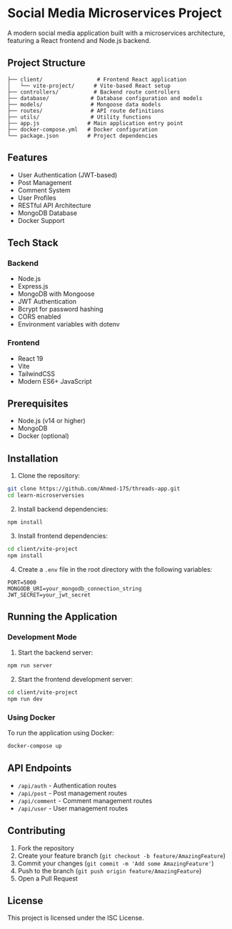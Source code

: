 # Social Media Microservices Project

A modern social media application built with a microservices architecture, featuring a React frontend and Node.js backend.

## Project Structure

```
├── client/                 # Frontend React application
│   └── vite-project/      # Vite-based React setup
├── controllers/           # Backend route controllers
├── database/             # Database configuration and models
├── models/               # Mongoose data models
├── routes/               # API route definitions
├── utils/                # Utility functions
├── app.js               # Main application entry point
├── docker-compose.yml   # Docker configuration
└── package.json         # Project dependencies
```

## Features

- User Authentication (JWT-based)
- Post Management
- Comment System
- User Profiles
- RESTful API Architecture
- MongoDB Database
- Docker Support

## Tech Stack

### Backend
- Node.js
- Express.js
- MongoDB with Mongoose
- JWT Authentication
- Bcrypt for password hashing
- CORS enabled
- Environment variables with dotenv

### Frontend
- React 19
- Vite
- TailwindCSS
- Modern ES6+ JavaScript

## Prerequisites

- Node.js (v14 or higher)
- MongoDB
- Docker (optional)

## Installation

1. Clone the repository:
```bash
git clone https://github.com/Ahmed-175/threads-app.git
cd learn-microserversies
```

2. Install backend dependencies:
```bash
npm install
```

3. Install frontend dependencies:
```bash
cd client/vite-project
npm install
```

4. Create a `.env` file in the root directory with the following variables:
```
PORT=5000
MONGODB_URI=your_mongodb_connection_string
JWT_SECRET=your_jwt_secret
```

## Running the Application

### Development Mode

1. Start the backend server:
```bash
npm run server
```

2. Start the frontend development server:
```bash
cd client/vite-project
npm run dev
```

### Using Docker

To run the application using Docker:

```bash
docker-compose up
```

## API Endpoints

- `/api/auth` - Authentication routes
- `/api/post` - Post management routes
- `/api/comment` - Comment management routes
- `/api/user` - User management routes

## Contributing

1. Fork the repository
2. Create your feature branch (`git checkout -b feature/AmazingFeature`)
3. Commit your changes (`git commit -m 'Add some AmazingFeature'`)
4. Push to the branch (`git push origin feature/AmazingFeature`)
5. Open a Pull Request

## License

This project is licensed under the ISC License.